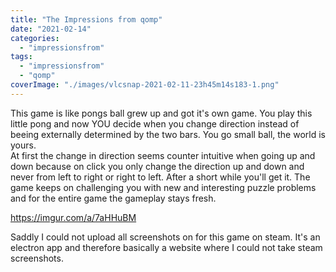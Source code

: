 ```yaml
---
title: "The Impressions from qomp"
date: "2021-02-14"
categories: 
  - "impressionsfrom"
tags: 
  - "impressionsfrom"
  - "qomp"
coverImage: "./images/vlcsnap-2021-02-11-23h45m14s183-1.png"
---
```


This game is like pongs ball grew up and got it's own game. You play this little pong and now YOU decide when you change direction instead of beeing externally determined by the two bars. You go small ball, the world is yours.  
At first the change in direction seems counter intuitive when going up and down because on click you only change the direction up and down and never from left to right or right to left. After a short while you'll get it. The game keeps on challenging you with new and interesting puzzle problems and for the entire game the gameplay stays fresh.

https://imgur.com/a/7aHHuBM

Saddly I could not upload all screenshots on for this game on steam. It's an electron app and therefore basically a website where I could not take steam screenshots.
